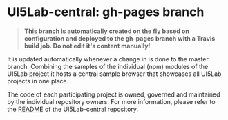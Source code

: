 # UI5Lab-central: gh-pages branch

> **This branch is automatically created on the fly based on configuration and deployed to the gh-pages branch with a Travis build job. Do not edit it's content manually!**

It is updated automatically whenever a change in is done to the master branch.
Combining the samples of the individual (npm) modules of the UI5Lab project it hosts a central sample browser that showcases all UI5Lab projects in one place.

The code of each participating project is owned, governed and maintained by the individual repository owners.
For more information, please refer to the [README](https://github.com/ui5lab/ui5lab-central) of the UI5Lab-central repository.
